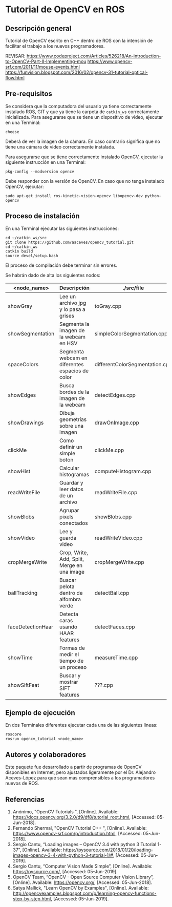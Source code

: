 # Tutorial de OpenCV en ROS

## Descripción general
Tutorial de OpenCV escrito en C++ dentro de ROS con la intensión de facilitar el trabajo a los nuevos programadores.

REVISAR: https://www.codeproject.com/Articles/526218/An-introduction-to-OpenCV-Part-II-Implementing-mou
https://www.opencv-srf.com/2011/11/mouse-events.html
https://funvision.blogspot.com/2016/02/opencv-31-tutorial-optical-flow.html

## Pre-requisitos
Se considera que la computadora del usuario ya tiene correctamente instalado ROS, GIT y que ya tiene la carpeta de `catkin_ws` correctamente inicializada.
Para asegurarse que se tiene un dispositivo de video, ejecutar en una Terminal:
```
cheese
```
Deberá de ver la imagen de la cámara. En caso contrario significa que no tiene una cámara de video correctamente instalada. 

Para asegurarse que se tiene correctamente instalado OpenCV, ejecutar la siguiente instrucción en una Terminal:
```
pkg-config --modversion opencv
```
Debe responder con la versión de OpenCV. En caso que no tenga instalado OpenCV, ejecutar:
```
sudo apt-get install ros-kinetic-vision-opencv libopencv-dev python-opencv
```

## Proceso de instalación
En una Terminal ejecutar las siguientes instrucciones:
```
cd ~/catkin_ws/src
git clone https://github.com/aaceves/opencv_tutorial.git
cd ~/catkin_ws
catkin build
source devel/setup.bash
```
El proceso de compilación debe terminar sin errores. 

Se habrán dado de alta los siguientes nodos:

| <node_name> | Descripción | ./src/file |
| --- | --- | --- |
| showGray | Lee un archivo jpg y lo pasa a grises | toGray.cpp | 
| showSegmentation | Segmenta la imagen de la webcam en HSV | simpleColorSegmentation.cpp |
| spaceColors | Segmenta webcam en diferentes espacios de color | differentColorSegmentation.cpp |
| showEdges | Busca bordes de la imagen de la webcam | detectEdges.cpp |
| showDrawings | Dibuja geometrías sobre una imagen | drawOnImage.cpp |
| clickMe | Como definir un simple boton | clickMe.cpp |
| showHist | Calcular histogramas | computeHistogram.cpp |
| readWriteFile | Guardar y leer datos de un archivo | readWriteFile.cpp |
| showBlobs | Agrupar pixels conectados | showBlobs.cpp |
| showVideo | Lee y guarda video | readWriteVideo.cpp |
| cropMergeWrite | Crop, Write, Add, Split, Merge en una image | cropMergeWrite.cpp |
| ballTracking | Buscar pelota dentro de alfombra verde | detectBall.cpp |
| faceDetectionHaar | Detecta caras usando HAAR features | detectFaces.cpp |
| showTime | Formas de medir el tiempo de un proceso | measureTime.cpp |
| showSiftFeat | Buscar y mostrar SIFT features | ???.cpp |

## Ejemplo de ejecución

En dos Terminales diferentes ejecutar cada una de las siguientes lineas:
```
roscore
rosrun opencv_tutorial <node_name>
```


## Autores y colaboradores
Este paquete fue desarrollado a partir de programas de OpenCV disponibles en Internet, pero ajustados ligeramente por el Dr. Alejandro Aceves-López para que sean más comprensibles a los programadores nuevos de ROS.

## Referencias

1. Anónimo, "OpenCV Tutorials ", [Online]. Available: https://docs.opencv.org/3.2.0/d9/df8/tutorial_root.html, [Accessed: 05-Jun-2018].
2. Fernando Shermal, "OpenCV Tutorial C++ ", [Online]. Available: https://www.opencv-srf.com/p/introduction.html, [Accessed: 05-Jun-2018].
3. Sergio Cantu, “Loading images – OpenCV 3.4 with python 3 Tutorial 1-37”, [Online]. Available: https://pysource.com/2018/01/20/loading-images-opencv-3-4-with-python-3-tutorial-1/#, [Accessed: 05-Jun-2019].
4. Sergio Cantu, “Computer Vision Made Simple”, [Online]. Available: https://pysource.com/, [Accessed: 05-Jun-2019].
5. OpenCV Team, “OpenCV - Open Source Computer Vision Library”, [Online]. Available: https://opencv.org/, [Accessed: 05-Jun-2018].
6. Satya Mallick, "Learn OpenCV by Examples", [Online]. Available: http://opencvexamples.blogspot.com/p/learning-opencv-functions-step-by-step.html,  [Accessed: 05-Jun-2019].
